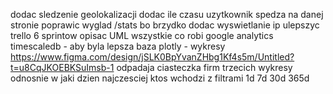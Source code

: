 dodac sledzenie geolokalizacji
dodac ile czasu uzytkownik spedza na danej stronie
poprawic wyglad /stats bo brzydko
dodac wyswietlanie ip
ulepszyc trello 6 sprintow
opisac UML wszystkie
co robi google analytics
timescaledb - aby byla lepsza baza
plotly - wykresy
https://www.figma.com/design/jSLK0BpYvanZHbg1Kf4s5m/Untitled?t=u8CqJKOEBKSuImsb-1
odpadaja ciasteczka firm trzecich
wykresy odnosnie w jaki dzien najczesciej ktos wchodzi z filtrami 1d 7d 30d 365d
